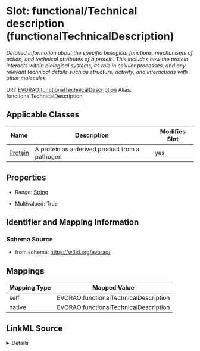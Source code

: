 

# Slot: functional/Technical description (functionalTechnicalDescription) 


_Detailed information about the specific biological functions, mechanisms of action, and technical attributes of a protein. This includes how the protein interacts within biological systems, its role in cellular processes, and any relevant technical details such as structure, activity, and interactions with other molecules._





URI: [EVORAO:functionalTechnicalDescription](https://w3id.org/evorao/functionalTechnicalDescription)
Alias: functionalTechnicalDescription

<!-- no inheritance hierarchy -->





## Applicable Classes

| Name | Description | Modifies Slot |
| --- | --- | --- |
| [Protein](Protein.md) | A protein as a derived product from a pathogen |  yes  |







## Properties

* Range: [String](String.md)

* Multivalued: True





## Identifier and Mapping Information







### Schema Source


* from schema: https://w3id.org/evorao/




## Mappings

| Mapping Type | Mapped Value |
| ---  | ---  |
| self | EVORAO:functionalTechnicalDescription |
| native | EVORAO:functionalTechnicalDescription |




## LinkML Source

<details>
```yaml
name: functionalTechnicalDescription
description: Detailed information about the specific biological functions, mechanisms
  of action, and technical attributes of a protein. This includes how the protein
  interacts within biological systems, its role in cellular processes, and any relevant
  technical details such as structure, activity, and interactions with other molecules.
title: functional/Technical description
from_schema: https://w3id.org/evorao/
rank: 1000
alias: functionalTechnicalDescription
domain_of:
- Protein
range: string
required: false
multivalued: true

```
</details>